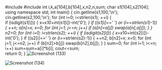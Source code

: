 #include <iostream>
#include <cstring>
int i,k,a[104],b[104],x,n2,n,sum;
char  s1[104],s2[104];
using namespace std;
int main() {
    cin.getline(s1,100,'\n'); 
    cin.getline(s2,100,'\n');
    for (int i=0; i<strlen(s1); ++i) 
    {   
        if (isdigit(s1[i])) 
        { 
            x=x*10+int(s1[i])-int('0'); 
        } 
        if ((s1[i]==' ') or (i==strlen(s1)-1)) 
        { 
            ++n; 
            a[n]=x; 
            x=0; 
            for (int j=1; j<=n; j++) 
                if (a[n]<a[j]) 
                    swap(a[n],a[j]); 
        } 
    } 
    n2=0; 
    for (int i=0; i<strlen(s2); ++i) 
    { 
        if (isdigit(s2[i])) 
    { 
        x=x*10+int(s2[i])-int('0'); 
    } 
        if ((s2[i]==' ') or (i==strlen(s2)-1)) 
    { 
        ++n2; 
        b[n2]=x; 
        x=0; 
        for (int j=1; j<=n2; j++) 
        if (b[n2]>b[j]) 
        swap(b[n2],b[j]); 
    } 
    } 
    sum=0; 
    for (int i=1; i<=n; i++) 
        sum=sum+a[i]*b[i]; 
    cout<<sum;  
    return 0;
}
              ![Screenshot (133)](https://user-images.githubusercontent.com/90500831/137640427-8f7d63d2-a10c-4340-b9dd-a8baa45054a0.png)
              
![Screenshot (134)](https://user-images.githubusercontent.com/90500831/137640431-59a88d77-7a33-4935-b3ca-f9acc42bed71.png)
